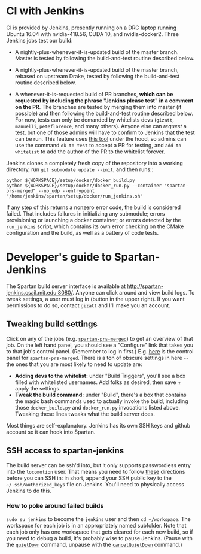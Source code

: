 CI with Jenkins
============================
CI is provided by Jenkins, presently running on a DRC laptop running Ubuntu
16.04 with nvidia-418.56, CUDA 10, and nvidia-docker2. Three Jenkins jobs test
our build:

- A nightly-plus-whenever-it-is-updated build of the master branch. Master is tested by following the build-and-test routine described below.

- A nightly-plus-whenever-it-is-updated build of the master branch, rebased on upstream Drake, tested by following the build-and-test routine described below.

- A whenever-it-is-requested build of PR branches, **which can be requested by including the phrase "Jenkins please test" in a comment on the PR**. The branches are tested by merging them into master (if possible) and then following the build-and-test routine described below. For now, tests can only be demanded by whitelists devs (`gizatt`, `manuelli`, `peteflorence`, and many others). Anyone else can *request* a test, but one of those admins will have to confirm to Jenkins that the test can be run. This feature uses [this tool](https://github.com/jenkinsci/ghprb-plugin) under the hood, so admins can use the command `ok to test` to accept a PR for testing, and `add to whitelist` to add the author of the PR to the whitelist forever.

Jenkins clones a completely fresh copy of the repository into a working directory,
run `git submodule update --init`, and then runs::

    python ${WORKSPACE}/setup/docker/docker_build.py
    python ${WORKSPACE}/setup/docker/docker_run.py --container "spartan-prs-merged" --no_udp --entrypoint "/home/jenkins/spartan/setup/docker/run_jenkins.sh"

If any step of this returns a nonzero error code, the build is considered failed.
That includes failures in initializing any submodule; errors provisioning or
launching a docker container; or errors detected by the `run_jenkins` script,
which contains its own error checking on the CMake configuration and the build,
as well as a battery of code tests.

Developer's guide to Spartan-Jenkins
==============================

The Spartan build server interface is available at http://spartan-jenkins.csail.mit.edu:8080/. Anyone can click around and view build logs. To tweak settings, a user must log in (button in the upper right). If you want permissions to do so, contact `gizatt` and I'll make you an account.

## Tweaking build settings

Click on any of the jobs (e.g. [`spartan-prs-merged`](http://spartan-jenkins.csail.mit.edu:8080/job/spartan-prs-merged/)) to get an overview of that job. On the left hand panel, you should see a "Configure" link that takes you to that job's control panel. (Remember to log in first.) E.g. [here](http://spartan-jenkins.csail.mit.edu:8080/job/spartan-prs-merged/configure) is the control panel for `spartan-prs-merged`. There is a ton of obscure settings in here -- the ones that you are most likely to need to update are:

- **Adding devs to the whitelist:** under "Build Triggers", you'll see a box filled with whitelisted usernames. Add folks as desired, then save + apply the settings.
- **Tweak the build command:** under "Build", there's a box that contains the magic bash commands used to actually invoke the build, including those `docker_build.py` and `docker_run.py` invocations listed above. Tweaking these lines tweaks what the build server does.

Most things are self-explanatory. Jenkins has its own SSH keys and github account so it can hook into Spartan.

## SSH access to spartan-jenkins

The build server can be ssh'd into, but it only supports passwordless entry into the `locomotion` user. That means you need to follow [these](https://www.debian.org/devel/passwordlessssh) directions before you can SSH in: in short, append your SSH public key to the `~/.ssh/authorized_keys` file on Jenkins. You'll need to physically access Jenkins to do this.

### How to poke around failed builds

`sudo su jenkins` to become the `jenkins` user and then `cd ~/workspace`. The workspace for each job is in an appropriately named subfolder. Note that each job only has one workspace that gets cleared for each new build, so if you need to debug a build, it's probably wise to pause Jenkins. (Pause with the [`quietDown`](http://spartan-jenkins.csail.mit.edu:8080/quietDown) command, unpause with the [`cancelQuietDown`](http://spartan-jenkins.csail.mit.edu:8080/cancelQuietDown) command.)